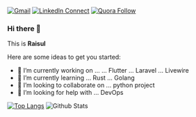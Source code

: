 [![Gmail](https://img.shields.io/badge/%20-Mail%20Me-black?color=14171A&labelColor=ef5350&logo=gmail&logoColor=1FBECE)](mailto:raisul.me@gmail.com?subject=From%20GitHub&body=Hi,%20there.%20Found%20you%20from%20GitHub.)
[![LinkedIn Connect](https://img.shields.io/badge/%20-Connect-black?color=14171A&labelColor=3498DB&logo=linkedin&logoColor=ffffff)](https://www.linkedin.com/in/md-raisul-islam-0095a55a/)
[![Quora Follow](https://img.shields.io/badge/%20-Follow-black?color=14171C&labelColor=ef5350&logo=Quora&logoColor=ffffff)](https://www.quora.com/profile/Md-Raisul-Islam-1)


### Hi there 👋

This is <b>Raisul</b>

Here are some ideas to get you started:

- 🔭 I’m currently working on ... ... Flutter ... Laravel ... Livewire
- 🌱 I’m currently learning ... Rust ... Golang
- 👯 I’m looking to collaborate on ... python project
- 🤔 I’m looking for help with ... DevOps


[![Top Langs](https://github-readme-stats.vercel.app/api/top-langs/?username=rochi88&layout=compact)](https://github.com/anuraghazra/github-readme-stats)
![Github Stats](https://github-readme-stats-one-bice.vercel.app/api?username=rochi88&show_icons=true&include_all_commits=true&count_private=true&role=OWNER,ORGANIZATION_MEMBER,COLLABORATOR)
